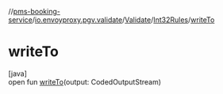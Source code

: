//[pms-booking-service](../../../../index.md)/[io.envoyproxy.pgv.validate](../../index.md)/[Validate](../index.md)/[Int32Rules](index.md)/[writeTo](write-to.md)

# writeTo

[java]\
open fun [writeTo](write-to.md)(output: CodedOutputStream)